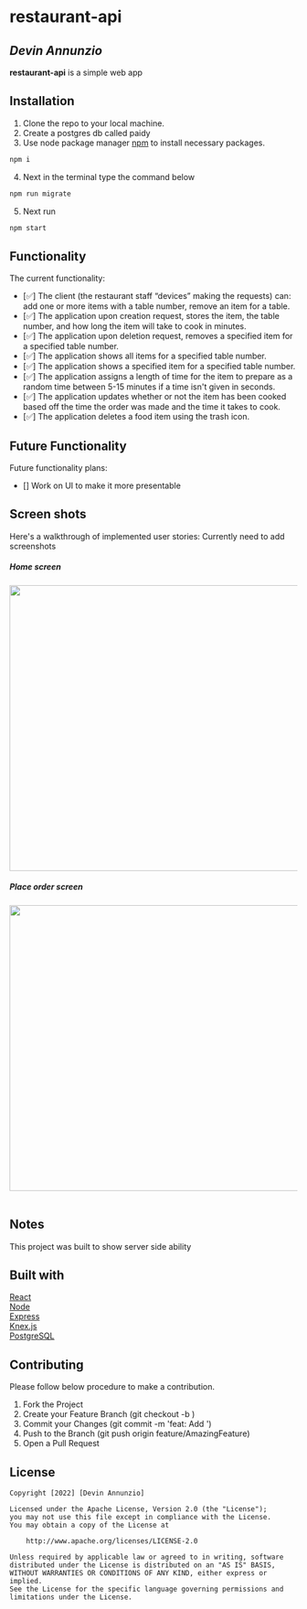 # restaurant-api

## *Devin Annunzio*

**restaurant-api** is a simple web app 


## Installation
1. Clone the repo to your local machine.
2. Create a postgres db called paidy 
3. Use node package manager [npm](https://www.npmjs.com/) to install necessary packages.

```bash
npm i
```
4. Next in the terminal type the command below
```bash
npm run migrate
```
5. Next run 
```bash
npm start
```

## Functionality 

The current functionality:
* [✅] The client (the restaurant staff “devices” making the requests) can: add one or more items with a table number, remove an item for a table.
* [✅] The application upon creation request, stores the item, the table number, and how long the item will take to cook in minutes.
* [✅] The application upon deletion request, removes a specified item for a specified table number.
* [✅] The application shows all items for a specified table number.
* [✅] The application shows a specified item for a specified table number.
* [✅] The application assigns a length of time for the item to prepare as a random time between 5-15 minutes if a time isn't given in seconds.
* [✅] The application updates whether or not the item has been cooked based off the time the order was made and the time it takes to cook.
* [✅] The application deletes a food item using the trash icon.

## Future Functionality 
Future functionality plans:
* [] Work on UI to make it more presentable


## Screen shots

Here's a walkthrough of implemented user stories: Currently need to add screenshots
</br>
<h5>Home screen</h5>
<img src="https://user-images.githubusercontent.com/69616397/160763277-de78f727-f5f7-40ef-8441-f384a78bf93c.png" width="800" height="500">
<br>
<h5>Place order screen</h5>
<img src="https://user-images.githubusercontent.com/69616397/160763452-a0f67a3b-3642-4281-b901-8b2327d09b97.png" width="800" height="500">
<br>


</br>




## Notes
This project was built to show server side ability


## Built with
[React](https://reactjs.org/)<br/>
[Node](https://nodejs.org/en/)<br/>
[Express](https://expressjs.com/)<br/>
[Knex.js](https://knexjs.org/)<br/>
[PostgreSQL](https://www.postgresql.org/docs/)<br/>

## Contributing

Please follow below procedure to make a contribution.

1. Fork the Project
2. Create your Feature Branch (git checkout -b <featurename>)
3. Commit your Changes (git commit -m 'feat: Add <featurename>')
4. Push to the Branch (git push origin feature/AmazingFeature)
5. Open a Pull Request



## License

    Copyright [2022] [Devin Annunzio]

    Licensed under the Apache License, Version 2.0 (the "License");
    you may not use this file except in compliance with the License.
    You may obtain a copy of the License at

        http://www.apache.org/licenses/LICENSE-2.0

    Unless required by applicable law or agreed to in writing, software
    distributed under the License is distributed on an "AS IS" BASIS,
    WITHOUT WARRANTIES OR CONDITIONS OF ANY KIND, either express or implied.
    See the License for the specific language governing permissions and
    limitations under the License.
